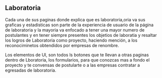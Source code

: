 ## Laboratoria

Cada una de sus paginas donde explica que es laboratoria,oria va  sus graficas y estadisticas son parte de la experiencia de usuario de la página de laboratoria
y la mayoria va enfocado a tener una mayor numero de postulantes y en tener siempre presentes los objetios de laboratia y resaltar los logros de Laboratoria como proyecto, haciendo mención, a los reconociminetos obtendidos por empresas de renombre.

Los elementos de UI, son todos ls botones que te llevan a otras paginas dentro de Lboratoria, los formularios, para que conozcas mas a fondo el proyecto y te convensas de postularte o a las empresas contratar a egresadas de laboratoria. 
